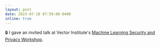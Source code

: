 ```yaml
---
layout: post
date: 2023-07-10 07:59:00-0400
inline: true
---
```


:lock: I gave an invited talk at Vector Institute's [Machine Learning Security and Privacy Workshop](https://vectorinstitute.ai/event/vector-machine-learning-security-and-privacy-workshop/).
